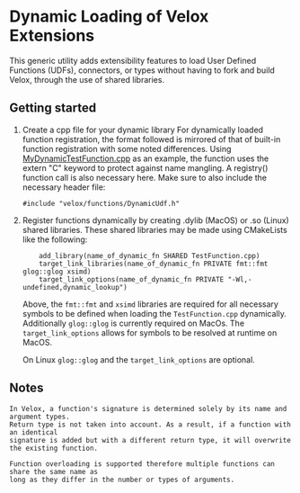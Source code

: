 # Dynamic Loading of Velox Extensions

This generic utility adds extensibility features to load User Defined Functions (UDFs), connectors, or types without having to fork and build Velox, through the use of shared libraries.

## Getting started
1. Create a cpp file for your dynamic library
For dynamically loaded function registration, the format followed is mirrored of that of built-in function registration with some noted differences. Using [MyDynamicTestFunction.cpp](tests/MyDynamicTestFunction.cpp) as an example, the function uses the extern "C" keyword to protect against name mangling. A registry() function call is also necessary here. 
Make sure to also include the necessary header file:
    ```
    #include "velox/functions/DynamicUdf.h"
    ```

2. Register functions dynamically by creating .dylib (MacOS) or .so (Linux) shared libraries.
These shared libraries may be made using CMakeLists like the following:

    ```
        add_library(name_of_dynamic_fn SHARED TestFunction.cpp)
        target_link_libraries(name_of_dynamic_fn PRIVATE fmt::fmt glog::glog xsimd)
        target_link_options(name_of_dynamic_fn PRIVATE "-Wl,-undefined,dynamic_lookup")
    ```
    Above, the `fmt::fmt` and `xsimd` libraries are required for all necessary symbols 
    to be defined when loading the `TestFunction.cpp` dynamically. 
    Additionally `glog::glog` is currently required on MacOs. 
    The `target_link_options` allows for symbols to be resolved at runtime on MacOS. 

    On Linux `glog::glog` and the `target_link_options` are optional.

## Notes
    In Velox, a function's signature is determined solely by its name and argument types.
    Return type is not taken into account. As a result, if a function with an identical
    signature is added but with a different return type, it will overwrite the existing function.

    Function overloading is supported therefore multiple functions can share the same name as
    long as they differ in the number or types of arguments.